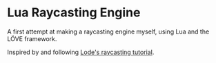 # Lua Raycasting Engine

A first attempt at making a raycasting engine myself, using Lua and the LÖVE framework.

Inspired by and following [Lode's raycasting tutorial](https://lodev.org/cgtutor/raycasting.html).
